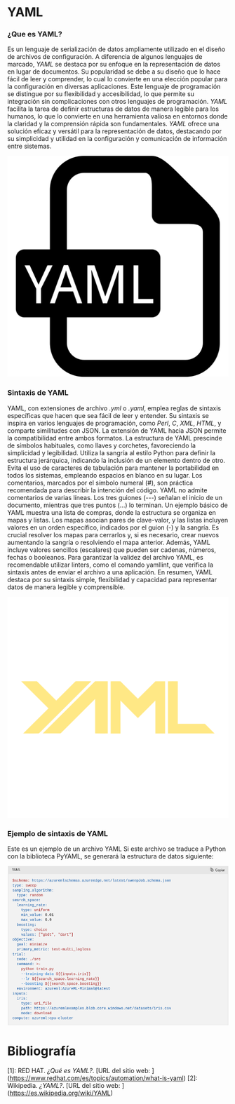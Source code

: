# **YAML** 
### **¿Que es YAML?**
Es un lenguaje de serialización de datos ampliamente utilizado en el diseño de archivos de configuración. A diferencia de algunos lenguajes de marcado, *YAML* se destaca por su enfoque en la representación de datos en lugar de documentos. 
Su popularidad se debe a su diseño que lo hace fácil de leer y comprender, lo cual lo convierte en una elección popular para la configuración en diversas aplicaciones.
Este lenguaje de programación se distingue por su flexibilidad y accesibilidad, lo que permite su integración sin complicaciones con otros lenguajes de programación. 
*YAML* facilita la tarea de definir estructuras de datos de manera legible para los humanos, lo que lo convierte en una herramienta valiosa en entornos donde la claridad y la comprensión rápida son fundamentales. 
*YAML* ofrece una solución eficaz y versátil para la representación de datos, destacando por su simplicidad y utilidad en la configuración y comunicación de información entre sistemas.

![1](yaml.png)
### **Sintaxis de YAML**
YAML, con extensiones de archivo *.yml* o *.yaml*, emplea reglas de sintaxis específicas que hacen que sea fácil de leer y entender. Su sintaxis se inspira en varios lenguajes de programación, como *Perl*, *C*, *XML*, *HTML*, y comparte similitudes con JSON. La extensión de YAML hacia JSON permite la compatibilidad entre ambos formatos.
La estructura de YAML prescinde de símbolos habituales, como llaves y corchetes, favoreciendo la simplicidad y legibilidad. Utiliza la sangría al estilo Python para definir la estructura jerárquica, indicando la inclusión de un elemento dentro de otro. Evita el uso de caracteres de tabulación para mantener la portabilidad en todos los sistemas, empleando espacios en blanco en su lugar.
Los comentarios, marcados por el símbolo numeral (#), son práctica recomendada para describir la intención del código. YAML no admite comentarios de varias líneas.
Los tres guiones (---) señalan el inicio de un documento, mientras que tres puntos (...) lo terminan.
Un ejemplo básico de YAML muestra una lista de compras, donde la estructura se organiza en mapas y listas. Los mapas asocian pares de clave-valor, y las listas incluyen valores en un orden específico, indicados por el guion (-) y la sangría.
Es crucial resolver los mapas para cerrarlos y, si es necesario, crear nuevos aumentando la sangría o resolviendo el mapa anterior.
Además, YAML incluye valores sencillos (escalares) que pueden ser cadenas, números, fechas o booleanos.
Para garantizar la validez del archivo YAML, es recomendable utilizar linters, como el comando yamllint, que verifica la sintaxis antes de enviar el archivo a una aplicación. En resumen, YAML destaca por su sintaxis simple, flexibilidad y capacidad para representar datos de manera legible y comprensible.

![2](2.png)
### **Ejemplo de sintaxis de YAML**
Este es un ejemplo de un archivo YAML 
Si este archivo se traduce a Python con la biblioteca PyYAML, se generará la estructura de datos siguiente:

![Mi Imagen Local](1.png)

# Bibliografía

[1]: RED HAT. *¿Qué es YAML?*. [URL del sitio web: ] (https://www.redhat.com/es/topics/automation/what-is-yaml)
[2]: Wikipedia. *¿YAML?*. [URL del sitio web: ] (https://es.wikipedia.org/wiki/YAML)

